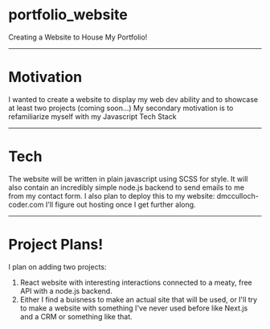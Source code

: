 # portfolio_website
Creating a Website to House My Portfolio!

---------------------------------------------
# Motivation
I wanted to create a website to display my web dev ability and to showcase at least two projects (coming soon...)
My secondary motivation is to refamiliarize myself with my Javascript Tech Stack

---------------------------------------------
# Tech
The website will be written in plain javascript using SCSS for style.
It will also contain an incredibly simple node.js backend to send emails to me from my contact form.
I also plan to deploy this to my website: dmcculloch-coder.com
I'll figure out hosting once I get further along.

---------------------------------------------
# Project Plans!
I plan on adding two projects:
1) React website with interesting interactions connected to a meaty, free API with a node.js backend.
2) Either I find a buisness to make an actual site that will be used, or I'll try to make a website with something I've never used before like Next.js and a CRM or something like that.